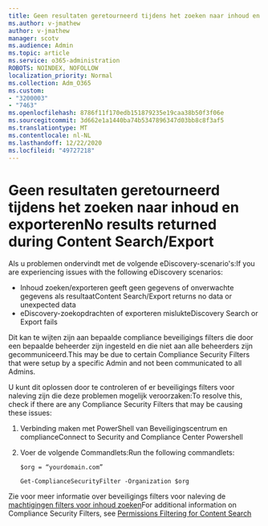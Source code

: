 ```yaml
---
title: Geen resultaten geretourneerd tijdens het zoeken naar inhoud en exporteren
ms.author: v-jmathew
author: v-jmathew
manager: scotv
ms.audience: Admin
ms.topic: article
ms.service: o365-administration
ROBOTS: NOINDEX, NOFOLLOW
localization_priority: Normal
ms.collection: Adm_O365
ms.custom:
- "3200003"
- "7463"
ms.openlocfilehash: 8786f11f170edb151879235e19caa38b50f3f06e
ms.sourcegitcommit: 3d662e1a1440ba74b5347896347d03bb8c8f3af5
ms.translationtype: MT
ms.contentlocale: nl-NL
ms.lasthandoff: 12/22/2020
ms.locfileid: "49727218"
---
```

# <a name="no-results-returned-during-content-searchexport"></a><span data-ttu-id="30d12-102">Geen resultaten geretourneerd tijdens het zoeken naar inhoud en exporteren</span><span class="sxs-lookup"><span data-stu-id="30d12-102">No results returned during Content Search/Export</span></span>

<span data-ttu-id="30d12-103">Als u problemen ondervindt met de volgende eDiscovery-scenario's:</span><span class="sxs-lookup"><span data-stu-id="30d12-103">If you are experiencing issues with the following eDiscovery scenarios:</span></span>

- <span data-ttu-id="30d12-104">Inhoud zoeken/exporteren geeft geen gegevens of onverwachte gegevens als resultaat</span><span class="sxs-lookup"><span data-stu-id="30d12-104">Content Search/Export returns no data or unexpected data</span></span>
- <span data-ttu-id="30d12-105">eDiscovery-zoekopdrachten of exporteren mislukt</span><span class="sxs-lookup"><span data-stu-id="30d12-105">eDiscovery Search or Export fails</span></span>

<span data-ttu-id="30d12-106">Dit kan te wijten zijn aan bepaalde compliance beveiligings filters die door een bepaalde beheerder zijn ingesteld en die niet aan alle beheerders zijn gecommuniceerd.</span><span class="sxs-lookup"><span data-stu-id="30d12-106">This may be due to certain Compliance Security Filters that were setup by a specific Admin and not been communicated to all Admins.</span></span>

<span data-ttu-id="30d12-107">U kunt dit oplossen door te controleren of er beveiligings filters voor naleving zijn die deze problemen mogelijk veroorzaken:</span><span class="sxs-lookup"><span data-stu-id="30d12-107">To resolve this, check if there are any Compliance Security Filters that may be causing these issues:</span></span>

1. <span data-ttu-id="30d12-108">Verbinding maken met PowerShell van Beveiligingscentrum en compliance</span><span class="sxs-lookup"><span data-stu-id="30d12-108">Connect to Security and Compliance Center Powershell</span></span>
2. <span data-ttu-id="30d12-109">Voer de volgende Commandlets:</span><span class="sxs-lookup"><span data-stu-id="30d12-109">Run the following commandlets:</span></span>

    `$org = “yourdomain.com”`

    `Get-ComplianceSecurityFilter -Organization $org`

<span data-ttu-id="30d12-110">Zie voor meer informatie over beveiligings filters voor naleving de [machtigingen filters voor inhoud zoeken](https://docs.microsoft.com/microsoft-365/compliance/permissions-filtering-for-content-search)</span><span class="sxs-lookup"><span data-stu-id="30d12-110">For additional information on Compliance Security Filters, see [Permissions Filtering for Content Search](https://docs.microsoft.com/microsoft-365/compliance/permissions-filtering-for-content-search)</span></span>

